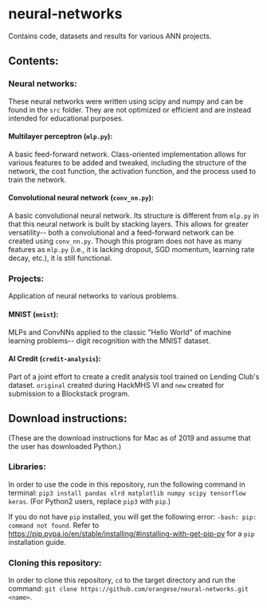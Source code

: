 # neural-networks

Contains code, datasets and results for various ANN projects.

## Contents:

### Neural networks:

These neural networks were written using scipy and numpy and can be found in the `src` folder. They are not optimized or efficient and are instead intended for educational purposes.

#### Multilayer perceptron (`mlp.py`): 

A basic feed-forward network. Class-oriented implementation allows for various features to be added and tweaked, including the structure of the network, the cost function, the activation function, and the process used to train the network. 

#### Convolutional neural network (`conv_nn.py`):

A basic convolutional neural network. Its structure is different from `mlp.py` in that this neural network is built by stacking layers. This allows for greater versatility-- both a convolutional and a feed-forward network can be created using `conv_nn.py`. Though this program does not have as many features as `mlp.py` (i.e., it is lacking dropout, SGD momentum, learning rate decay, etc.), it is still functional.

### Projects:

Application of neural networks to various problems.

#### MNIST (`mnist`):

MLPs and ConvNNs applied to the classic "Hello World" of machine learning problems-- digit recognition with the MNIST dataset.

#### AI Credit (`credit-analysis`):

Part of a joint effort to create a credit analysis tool trained on Lending Club's dataset. `original` created during HackMHS VI and `new` created for submission to a Blockstack program.

## Download instructions:

(These are the download instructions for Mac as of 2019 and assume that the user has downloaded Python.)

### Libraries:

In order to use the code in this repository, run the following command in terminal: `pip3 install pandas xlrd matplotlib numpy scipy tensorflow keras`. (For Python2 users, replace `pip3` with `pip`.)

If you do not have `pip` installed, you will get the following error: `-bash: pip: command not found`. Refer to https://pip.pypa.io/en/stable/installing/#installing-with-get-pip-py for a `pip` installation guide.

### Cloning this repository:

In order to clone this repository, `cd` to the target directory and run the command: `git clone https://github.com/orangese/neural-networks.git <name>`.
